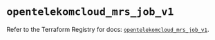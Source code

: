 # `opentelekomcloud_mrs_job_v1`

Refer to the Terraform Registry for docs: [`opentelekomcloud_mrs_job_v1`](https://registry.terraform.io/providers/opentelekomcloud/opentelekomcloud/1.36.39/docs/resources/mrs_job_v1).
